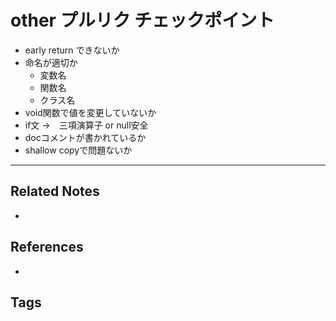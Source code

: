 # other プルリク チェックポイント
- early return できないか
- 命名が適切か
	- 変数名
	- 関数名
	- クラス名
- void関数で値を変更していないか
- if文 →　三項演算子 or null安全
- docコメントが書かれているか
- shallow copyで問題ないか

---
## Related Notes
- 

## References
- 

## Tags
